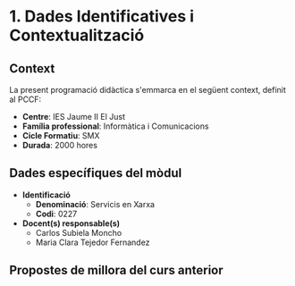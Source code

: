 # 1. Dades Identificatives i Contextualització

<!--
- Introducció al context de l'acció educativa
- Ja està definida al PCCF (pot replicar-se o referenciar-se)

La identificació contindrà:

- Dades identificatives:
  - Centre
  - Família professional
  - Cicle formatiu de grau bàsic / grau mitjà / grau superior al qual corresponel mòdul
  - Identificació del mòdul (denominació i codi)
  - Docent(s) responsable(s)
  - Normativa de referència.
  - Propostes de millora del curs anterior incloses en la memòria de fi de curs.

-->

## Context

La present programació didàctica s'emmarca en el següent context, definit al PCCF:

* **Centre**: IES Jaume II El Just
* **Família professional**: Informàtica i Comunicacions
* **Cicle Formatiu**: SMX
* **Durada**: 2000 hores

## Dades específiques del mòdul

* **Identificació**
  * **Denominació**: Servicis en Xarxa
  * **Codi**: 0227
* **Docent(s) responsable(s)**
  * Carlos Subiela Moncho
  * Maria Clara Tejedor Fernandez

<!-- 

Codis dels mòduls per cicle:

DAM (https://www.boe.es/diario_boe/txt.php?id=BOE-A-2023-13221)

0483: Sistemes Informàtics
0484: Bases de dades
0485: Programació
0373: Llenguatges de marques i sistemes de getió de la informació
0487: Entorns de Desenvolupament
0486: Accés a Dades
0488: Desenvoluupament d'interfícies
0489: Programació Multimèdia i Dispositius mòbils
0490: Programació de Serveis i Processos
0491: Sistemes de Gestió Empresarial
0492: Projecte Intermodular


DAW (https://www.boe.es/diario_boe/txt.php?id=BOE-A-2023-13221)

0483: Sistemes Informàtics
0484: Bases de dades
0485: Programació
0373: Llenguatges de marques i sistemes de getió de la informació
0487: Entorns de Desenvolupament
0612: Desenvolupament web en entorn client
0613: Desenvolupament web en entorn servidor
0614: Desplegament d'aplicacions web
0615: Disseny d'interfícies web


ASIX (https://www.boe.es/buscar/doc.php?id=BOE-A-2009-18355)

0369: Implantació de Sistemes Operatius
0370: Planificació i Administració de Xarxes
0371: Fonaments de Hardware
0372: Gestió de bases de dades
0373: Llenguatges de marques i sistemes de gestió de la informació
0374: Administració de Sistemes Operatius
0375: Serveis en Xarxa i Internet
0376: Implantació d'Aplicacions web
0377: Administració de sistemes Gestors de Bases de Dades
0378:Seguretat i Alta Disponibilitat
0379: Projecte

SMX (https://www.boe.es/diario_boe/txt.php?id=BOE-A-2008-819)

0221: Muntatge i Manteniment d'equios
0222: Sistemes Operatius Monolloc
0223: Aplicacions Informàtiques 
0224: Sistemes Operatius en Xarxa
0225: Xarxes locals
0226: Seguretat Informàtica
0227: Serveis en Xarxa
0228: Aplicacions web

-->

## Propostes de millora del curs anterior

<!-- Propostes de millora del curs anterior: incloses en la memòria de fi de curs.
-->

<!--

De la PlantillaDAM.md:

El títol de Tècnic Superior en **Desenvolupament d'Aplicacions Multiplataforma** queda identificat pels elements següents:

* **Denominació**: Desenvolupament d'aplicacions multiplataforma.
* **Nivell**: Formació Professional de Grau Superior.
* **Durada**: 2000 hores.
* **Equivalència en crèdits ECTS** 120.
* **Família professional**: Informàtica i Comunicacions.
* **Branques de coneixement**: Ciències. Enginyeria i arquitectura.
* **Referent a la Classificació Internacional Normalitzada de l'Educació**: P-5.5.4.
* **Nivell del Marc Espanyol de Qualificacions per a l'Educació Superior**: Nivell 1 Tècnic Superior.

-->

 

<!--

ORDE EDU/2000/2010 Currículum 

FPB Informàtica d'Oficina:

- [ ] RD 356/2014, de 16 de mayo
- [ ] Currículo CV: DECRETO 185/2014, de 31 de octubre

SMX:

- [x]  RD 1691/2007, de 14 de diciembre
- [x]  ORDE de 29 de juliol de 2009

ASIX:

- [ ] RD 1629/2009, de 30 de octubre
- [ ] ORDEN 36/2012, de 22 de junio

DAM:

- [ ] RD 450/2010, de 16 de abril
- [ ] Reial Decret del Títol 405/2023
- [ ] ORDEN 58/2012, de 5 de septiembre

DAW:

- [ ] RD 686/2010, de 20 de mayo
- [ ] Reial Decret del Títol 405/2023
- [ ] ORDEN 60/2012, de 25 de septiembre
 
Curs d'especialització:

- [ ] Ciberseguridad
  - [ ] RD 479/2020, de 7 d'abril
- [ ] BigData
  - [ ] RD 279/2021, de 20 d'abril

---

El títol de Tècnic Superior en **Desenvolupament d'Aplicacions Multiplataforma** queda identificat pels elements següents:

`Denominació`: Desenvolupament d'aplicacions multiplataforma.

`Nivell`: Formació Professional de Grau Superior.

`Durada`: 2000 hores.

`Equivalència en crèdits ECTS`: 120.

`Família professional`: Informàtica i Comunicacions.

`Branques de coneixement`: Ciències. Enginyeria i arquitectura.

`Referent a la Classificació Internacional Normalitzada de l'Educació`: P-5.5.4.

`Nivell del Marc Espanyol de Qualificacions per a l'Educació Superior`: Nivell 1 Tècnic Superior.

# Competències

## Competència general

La competència general d'aquest títol consisteix a desenvolupar, implantar, documentar i mantenir aplicacions informàtiques multiplataforma, utilitzant tecnologies i entorns de desenvolupament específics, garantint l'accés a les dades de manera segura i complint els criteris de “usabilitat” i qualitat exigides als estàndards establerts.

## Competències professionals, personals i socials

a) Configurar i explotar sistemes informàtics, adaptant la configuració lògica del sistema segons les necessitats dús i els criteris establerts.

b) Aplicar tècniques i procediments relacionats amb la seguretat en sistemes, serveis i aplicacions, complint el pla de seguretat.

c) Gestionar bases de dades, interpretant-ne el disseny lògic i verificant integritat, consistència, seguretat i accessibilitat de les dades.

d) Gestionar entorns de desenvolupament adaptant-ne la configuració en cada cas per permetre el desenvolupament i desplegament d'aplicacions.

e) Desenvolupar aplicacions multiplataforma amb accés a bases de dades utilitzant llenguatges, llibreries i eines adequats a les especificacions.

f) Desenvolupar aplicacions implementant un sistema complet de formularis i informes que permetin gestionar de forma integral la informació emmagatzemada.

g) Integrar continguts gràfics i components multimèdia en aplicacions multiplataforma, emprant eines específiques i complint els requeriments establerts. 

h) Desenvolupar interfícies gràfiques d'usuari interactius i amb la usabilitat adequada, emprant components visuals estàndard o implementant components visuals específics.

i) Participar en el desenvolupament de jocs i aplicacions en làmbit de lentreteniment i leducació emprant tècniques, motors i entorns de desenvolupament específics.

j) Desenvolupar aplicacions per a telèfons mòbils, tauletes i altres dispositius intel·ligents emprant tècniques i entorns de desenvolupament específics.

k) Crear ajudes generals i sensibles al context, emprant eines específiques i integrant-les en les aplicacions corresponents.

l) Crear tutorials, manuals dusuari, dinstal·lació, de configuració i dadministració, emprant eines específiques.

m) Empaquetar aplicacions per a la seva distribució preparant paquets autoinstal·lables amb assistents incorporats.

n) Desenvolupar aplicacions multiprocés i multifil emprant llibreries i tècniques de programació específiques.

ñ) Desenvolupar aplicacions capaces d'oferir serveis en xarxa emprant mecanismes de comunicació.

o) Participar en la implantació de sistemes ERP-CRM avaluant la utilitat de cadascun dels seus mòduls.

p) Gestionar la informació emmagatzemada en sistemes ERP-CRM garantint-ne la integritat.

q) Desenvolupar components personalitzats per a un sistema ERP-CRM atenent els requeriments.

r) Realitzar plans de proves verificant el funcionament dels components programari desenvolupats, segons les especificacions.

s) Desplegar i distribuir aplicacions en diferents àmbits d'implantació verificant-ne el comportament i realitzant les modificacions necessàries.

t) Establir vies eficaces de relació professional i comunicació amb els seus superiors, companys i subordinats, respectant l'autonomia i les competències de les diferents persones.

u) Liderar situacions col·lectives que es puguin produir, mitjançant conflictes personals i laborals, contribuint a lestabliment dun ambient de treball agradable, actuant en tot moment de forma respectuosa i tolerant.

v) Gestionar la seva carrera professional, analitzant les oportunitats docupació, autoocupació i daprenentatge.

w) Mantenir l'esperit d'innovació i actualització en l'àmbit de la seva feina per adaptar-se als canvis tecnològics i organitzatius del seu entorn professional.

x) Crear i gestionar una petita empresa, realitzant un estudi de viabilitat de productes, de planificació de la producció i de comercialització.

y) Participar de manera activa en la vida econòmica, social i cultural, amb una actitud crítica i responsable.

-->